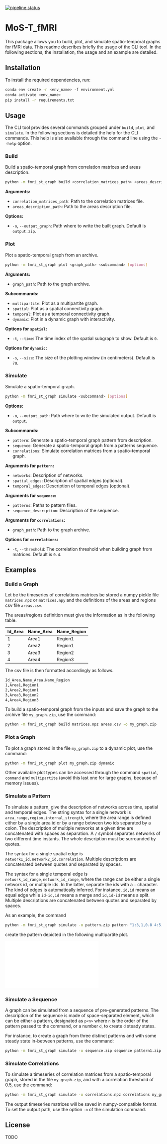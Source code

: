 [![pipeline status](https://git.unistra.fr/jpontabry/mos-t_fmri/badges/main/pipeline.svg)](https://git.unistra.fr/jpontabry/mos-t_fmri/-/commits/main) 

# MoS-T_fMRI

This package allows you to build, plot, and simulate spatio-temporal graphs for fMRI data. This readme describes briefly the usage of the CLI tool. In the following sections, the installation, the usage and an example are detailed.

## Installation

To install the required dependencies, run:

```sh
conda env create -n <env_name> -f environment.yml
conda activate <env_name>
pip install -r requirements.txt
```

## Usage

The CLI tool provides several commands grouped under `build`, `plot`, and `simulate`. In the following sections is detailed the help for the CLI commands. This help is also available through the command line using the `--help` option.

### Build

Build a spatio-temporal graph from correlation matrices and areas description.

```sh
python -m fmri_st_graph build <correlation_matrices_path> <areas_description_path> [options]
```

**Arguments:**
- `correlation_matrices_path`: Path to the correlation matrices file.
- `areas_description_path`: Path to the areas description file.

**Options:**
- `-o`, `--output_graph`: Path where to write the built graph. Default is `output.zip`.

### Plot

Plot a spatio-temporal graph from an archive.

```sh
python -m fmri_st_graph plot <graph_path> <subcommand> [options]
```

**Arguments:**
- `graph_path`: Path to the graph archive.

**Subcommands:**
- `multipartite`: Plot as a multipartite graph.
- `spatial`: Plot as a spatial connectivity graph.
- `temporal`: Plot as a temporal connectivity graph.
- `dynamic`: Plot in a dynamic graph with interactivity.

**Options for `spatial`:**
- `-t`, `--time`: The time index of the spatial subgraph to show. Default is `0`.

**Options for `dynamic`:**
- `-s`, `--size`: The size of the plotting window (in centimeters). Default is `70`.

### Simulate

Simulate a spatio-temporal graph.

```sh
python -m fmri_st_graph simulate <subcommand> [options]
```

**Options:**
- `-o`, `--output_path`: Path where to write the simulated output. Default is `output`.

**Subcommands:**
- `pattern`: Generate a spatio-temporal graph pattern from description.
- `sequence`: Generate a spatio-temporal graph from a patterns sequence.
- `correlations`: Simulate correlation matrices from a spatio-temporal graph.

**Arguments for `pattern`:**
- `networks`: Description of networks.
- `spatial_edges`: Description of spatial edges (optional).
- `temporal_edges`: Description of temporal edges (optional).

**Arguments for `sequence`:**
- `patterns`: Paths to pattern files.
- `sequence_description`: Description of the sequence.

**Arguments for `correlations`:**
- `graph_path`: Path to the graph archive.

**Options for `correlations`:**
- `-t`, `--threshold`: The correlation threshold when building graph from matrices. Default is `0.4`.

## Examples

### Build a Graph

Let be the timeseries of correlations matrices be stored a numpy pickle file `matrices.npz` or `matrices.npy` and the definitions of the areas and regions csv file `areas.csv`.

The areas/regions definition must give the information as in the following table.

| Id_Area | Name_Area | Name_Region |
|---------|-----------|-------------|
| 1       | Area1     | Region1     |
| 2       | Area2     | Region1     |
| 3       | Area3     | Region2     |
| 4       | Area4     | Region3     |

The csv file is then formatted accordingly as follows.

```csv
Id_Area,Name_Area,Name_Region
1,Area1,Region1
2,Area2,Region1
3,Area3,Region2
4,Area4,Region3
```

To build a spatio-temporal graph from the inputs and save the graph to the archive file `my_graph.zip`, use the command:

```sh
python -m fmri_st_graph build matrices.npz areas.csv -o my_graph.zip
```

### Plot a Graph

To plot a graph stored in the file `my_graph.zip` to a dynamic plot, use the command:

```sh
python -m fmri_st_graph plot my_graph.zip dynamic
```

Other available plot types can be accessed through the command `spatial`, `command` and `multipartite` (avoid this last one for large graphs, because of memory issues).

### Simulate a Pattern

To simulate a pattern, give the description of networks across time, spatial and temporal edges. The string syntax for a single network is `area_range,region,internal_strength`, where the area range is defined either by a single area id or by a range between two ids separated by a colon. The description of multiple networks at a given time are concatenated with spaces as separation. A `/` symbol separates networks of two different time instants. The whole description must be surrounded by quotes.

The syntax for a single spatial edge is `network1_id,network2_id,correlation`. Multiple descriptions are concatenated between quotes and separated by spaces.

The syntax for a single temporal edge is `network_id_range,network_id_range`, where the range can be either a single network id, or multiple ids. In the latter, separate the ids with a `-` character. The kind of edges is automatically inferred. For instance, `id,id` means an equal edge while `id-id,id` means a merge and `id,id-id` means a split. Multiple descriptions are concatenated between quotes and separated by spaces.

As an example, the command
```sh
python -m fmri_st_graph simulate -o pattern.zip pattern "1:3,1,0.8 4:5,2,-0.8 / 1:2,1,0.7 3,1,1 4:5,2,-0.8" "1,2,0.6 3,5,0.5" "1,3-4 2,5"
```
create the pattern depicted in the following multipartite plot.

![Example a generated pattern](doc/simulation_pattern_example.pdf "Example a generated pattern")

### Simulate a Sequence

A graph can be simulated from a sequence of pre-generated patterns. The description of the sequence is made of space-separated element, which can be either a pattern, designated as `p<n>` where `n` is the order of the pattern passed to the command, or a number `d`, to create `d` steady states.  

For instance, to create a graph from three distinct patterns and with some steady state in-between patterns, use the command: 

```sh
python -m fmri_st_graph simulate -o sequence.zip sequence pattern1.zip pattern2.zip pattern3.zip "p2 10 p3 5 p1"
```

### Simulate Correlations

To simulate a timeseries of correlation matrices from a spatio-temporal graph, stored in the file `my_graph.zip`, and with a correlation threshold of 0.5, use the command:

```sh
python -m fmri_st_graph simulate -o correlations.npz correlations my_graph.zip -t 0.5
```

The output timeseries matrices will be saved in numpy-compatible format. To set the output path, use the option `-o` of the simulation command. 

## License

TODO
